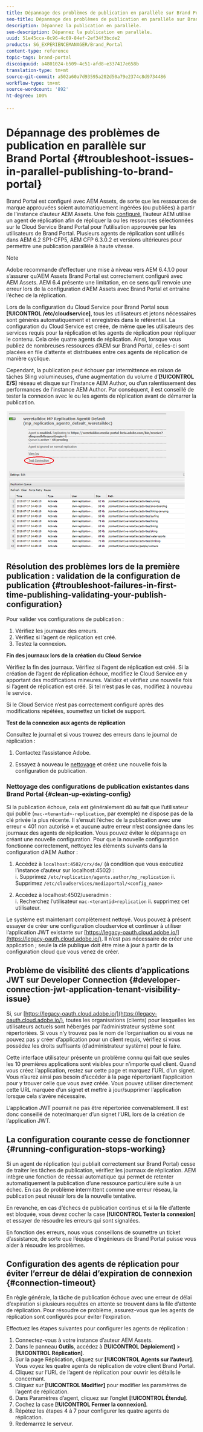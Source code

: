 ```yaml
---
title: Dépannage des problèmes de publication en parallèle sur Brand Portal
seo-title: Dépannage des problèmes de publication en parallèle sur Brand Portal
description: Dépannez la publication en parallèle.
seo-description: Dépannez la publication en parallèle.
uuid: 51e45cca-8c96-4c69-84ef-2ef34f3bcde2
products: SG_EXPERIENCEMANAGER/Brand_Portal
content-type: reference
topic-tags: brand-portal
discoiquuid: a4801024-b509-4c51-afd8-e337417e658b
translation-type: tm+mt
source-git-commit: a502a60a7d93595a202d50a79e2374c8d9734486
workflow-type: tm+mt
source-wordcount: '892'
ht-degree: 100%

---
```



# Dépannage des problèmes de publication en parallèle sur Brand Portal {#troubleshoot-issues-in-parallel-publishing-to-brand-portal}

Brand Portal est configuré avec AEM Assets, de sorte que les ressources de marque approuvées soient automatiquement ingérées (ou publiées) à partir de l’instance d’auteur AEM Assets. Une fois [configuré](../using/configure-aem-assets-with-brand-portal.md), l’auteur AEM utilise un agent de réplication afin de répliquer la ou les ressources sélectionnées sur le Cloud Service Brand Portal pour l’utilisation approuvée par les utilisateurs de Brand Portal. Plusieurs agents de réplication sont utilisés dans AEM 6.2 SP1-CFP5, AEM CFP 6.3.0.2 et versions ultérieures pour permettre une publication parallèle à haute vitesse.

>[!NOTE]
>
>Adobe recommande d’effectuer une mise à niveau vers AEM 6.4.1.0 pour s’assurer qu’AEM Assets Brand Portal est correctement configuré avec AEM Assets. AEM 6.4 présente une limitation, en ce sens qu’il renvoie une erreur lors de la configuration d’AEM Assets avec Brand Portal et entraîne l’échec de la réplication.

Lors de la configuration du Cloud Service pour Brand Portal sous **[!UICONTROL /etc/cloudservice]**, tous les utilisateurs et jetons nécessaires sont générés automatiquement et enregistrés dans le référentiel. La configuration du Cloud Service est créée, de même que les utilisateurs des services requis pour la réplication et les agents de réplication pour répliquer le contenu. Cela crée quatre agents de réplication. Ainsi, lorsque vous publiez de nombreuses ressources d’AEM sur Brand Portal, celles-ci sont placées en file d’attente et distribuées entre ces agents de réplication de manière cyclique.

Cependant, la publication peut échouer par intermittence en raison de tâches Sling volumineuses, d’une augmentation du volume d’**[!UICONTROL E/S]** réseau et disque sur l’instance AEM Author, ou d’un ralentissement des performances de l’instance AEM Author. Par conséquent, il est conseillé de tester la connexion avec le ou les agents de réplication avant de démarrer la publication.

![](assets/test-connection.png)

## Résolution des problèmes lors de la première publication : validation de la configuration de publication {#troubleshoot-failures-in-first-time-publishing-validating-your-publish-configuration}

Pour valider vos configurations de publication :

1. Vérifiez les journaux des erreurs.
1. Vérifiez si l’agent de réplication est créé.
1. Testez la connexion.

**Fin des journaux lors de la création du Cloud Service**

Vérifiez la fin des journaux. Vérifiez si l’agent de réplication est créé. Si la création de l’agent de réplication échoue, modifiez le Cloud Service en y apportant des modifications mineures. Validez et vérifiez une nouvelle fois si l’agent de réplication est créé. Si tel n’est pas le cas, modifiez à nouveau le service.

Si le Cloud Service n’est pas correctement configuré après des modifications répétées, soumettez un ticket de support.

**Test de la connexion aux agents de réplication**

Consultez le journal et si vous trouvez des erreurs dans le journal de réplication :

1. Contactez l’assistance Adobe.

1. Essayez à nouveau le [nettoyage](../using/troubleshoot-parallel-publishing.md#clean-up-existing-config) et créez une nouvelle fois la configuration de publication.

<!--
Comment Type: remark
Last Modified By: Mini Gulati (mgulati)
Last Modified Date: 2018-06-21T22:56:21.256-0400
<p>?? check and compare public key. At times public key is different</p>
<p>?? another thing to check in /useradmin</p>
-->

### Nettoyage des configurations de publication existantes dans Brand Portal {#clean-up-existing-config}

Si la publication échoue, cela est généralement dû au fait que l’utilisateur qui publie (`mac-<tenantid>-replication`, par exemple) ne dispose pas de la clé privée la plus récente. Il s’ensuit l’échec de la publication avec une erreur « 401 non autorisé » et aucune autre erreur n’est consignée dans les journaux des agents de réplication. Vous pouvez éviter le dépannage en créant une nouvelle configuration. Pour que la nouvelle configuration fonctionne correctement, nettoyez les éléments suivants dans la configuration d’AEM Author :

1. Accédez à `localhost:4502/crx/de/` (à condition que vous exécutiez l’instance d’auteur sur localhost:4502) :\
   i. Supprimez `/etc/replication/agents.author/mp_replication`
ii. Supprimez 
`/etc/cloudservices/mediaportal/<config_name>`

1. Accédez à localhost:4502/useradmin :\
   i. Recherchez l’utilisateur `mac-<tenantid>replication`
ii. supprimez cet utilisateur.

Le système est maintenant complètement nettoyé. Vous pouvez à présent essayer de créer              une configuration cloudservice et continuer à utiliser l’application JWT existante sur [https://legacy-oauth.cloud.adobe.io/](https://legacy-oauth.cloud.adobe.io/). Il n’est pas nécessaire de créer une application ; seule la clé publique doit être mise à jour à partir de la configuration cloud que vous venez de créer.

## Problème de visibilité des clients d’applications JWT sur Developer Connection {#developer-connection-jwt-application-tenant-visibility-issue}

Si, sur [https://legacy-oauth.cloud.adobe.io/](https://legacy-oauth.cloud.adobe.io/), toutes les organisations (clients) pour lesquelles les utilisateurs actuels sont hébergés par l’administrateur système sont répertoriées. Si vous n’y trouvez pas le nom de l’organisation ou si vous ne pouvez pas y créer d’application pour un client requis, vérifiez si vous possédez les droits suffisants (d’administrateur système) pour le faire.

Cette interface utilisateur présente un problème connu qui fait que seules les 10 premières applications sont visibles pour n’importe quel client. Quand vous créez l’application, restez sur cette page et marquez l’URL d’un signet. Vous n’aurez ainsi pas besoin d’accéder à la page répertoriant l’application pour y trouver celle que vous avez créée. Vous pouvez utiliser directement cette URL marquée d’un signet et mettre à jour/supprimer l’application lorsque cela s’avère nécessaire.

L’application JWT pourrait ne pas être répertoriée convenablement. Il est donc conseillé de noter/marquer d’un signet l’URL lors de la création de l’application JWT.

## La configuration courante cesse de fonctionner {#running-configuration-stops-working}

<!--
Comment Type: draft

<p>If the running configuration stops working, either of the following two possibilities
<g class="gr_ gr_15 gr-alert gr_gramm gr_inline_cards gr_run_anim Grammar multiReplace" data-gr-id="15" id="15" style="font-size: 12px;">
are
</g> there:</p>
<p>1.
<g class="gr_ gr_14 gr-alert gr_gramm gr_inline_cards gr_run_anim Grammar only-ins doubleReplace replaceWithoutSep" data-gr-id="14" id="14">
Connection
</g> has failed, or</p>
<p>2. Publish has failed with permission to dam-replication-service denied, while connection has passed </p>
<p>If the connection has failed [1], the
<g class="gr_ gr_10 gr-alert gr_spell gr_inline_cards gr_run_anim ContextualSpelling ins-del multiReplace" data-gr-id="10" id="10">
fail safe
</g> way to fix it is to <a href="../using/troubleshoot-parallel-publishing.md#main-pars-header-1664955658">clean up</a> the existing Brand Portal publish configuration and recreate a publish configuration. </p>
<p>However, if the
<g class="gr_ gr_18 gr-alert gr_spell gr_inline_cards gr_run_anim ContextualSpelling" data-gr-id="18" id="18">
publish
</g> has failed with
<g class="gr_ gr_16 gr-alert gr_gramm gr_inline_cards gr_run_anim Grammar only-ins doubleReplace replaceWithoutSep" data-gr-id="16" id="16">
permission
</g> denied to dam-replication-service, raise a support ticket.</p>
-->

Si un agent de réplication (qui publiait correctement sur Brand Portal) cesse de traiter les tâches de publication, vérifiez les journaux de réplication. AEM intègre une fonction de réessai automatique qui permet de retenter automatiquement la publication d’une ressource particulière suite à un échec. En cas de problème intermittent comme une erreur réseau, la publication peut réussir lors de la nouvelle tentative.

En revanche, en cas d’échecs de publication continus et si la file d’attente est bloquée, vous devez cocher la case **[!UICONTROL Tester la connexion]** et essayer de résoudre les erreurs qui sont signalées.

En fonction des erreurs, nous vous conseillons de soumettre un ticket d’assistance, de sorte que l’équipe d’ingénieurs de Brand Portal puisse vous aider à résoudre les problèmes.


## Configuration des agents de réplication pour éviter l’erreur de délai d’expiration de connexion {#connection-timeout}

En règle générale, la tâche de publication échoue avec une erreur de délai d’expiration si plusieurs requêtes en attente se trouvent dans la file d’attente de réplication. Pour résoudre ce problème, assurez-vous que les agents de réplication sont configurés pour éviter l’expiration.

Effectuez les étapes suivantes pour configurer les agents de réplication :
1. Connectez-vous à votre instance d’auteur AEM Assets.
1. Dans le panneau **Outils**, accédez à **[!UICONTROL Déploiement]** > **[!UICONTROL Réplication]**.
1. Sur la page Réplication, cliquez sur **[!UICONTROL Agents sur l’auteur]**. Vous voyez les quatre agents de réplication de votre client Brand Portal.
1. Cliquez sur l’URL de l’agent de réplication pour ouvrir les détails le concernant.
1. Cliquez sur **[!UICONTROL Modifier]** pour modifier les paramètres de l’agent de réplication.
1. Dans Paramètres d’agent, cliquez sur l’onglet **[!UICONTROL Étendu]**.
1. Cochez la case **[!UICONTROL Fermer la connexion]**.
1. Répétez les étapes 4 à 7 pour configurer les quatre agents de réplication.
1. Redémarrez le serveur.